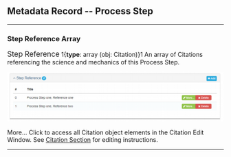## Metadata Record -- Process Step
---

### Step Reference Array

<span class="md-panel" style="font-size: larger">Step Reference</span> 1{**type**: array (obj: <span class="md-panel">Citation</span>)}1  An array of <span class="md-panel">Citations</span> referencing the science and mechanics of this <span class="md-panel">Process Step</span>.

![Step Reference Array](/assets/reference/edit-objects/metadata/lineage/stepReference-array.png)

<span class="btn btn-success btn-xs"> <i class="fa fa-pencil"> </i> More...</span> Click to access all <span class="md-panel">Citation</span> object elements in the <span class="md-section">Citation</span> <span class="md-window">Edit Window</span>.  See [Citation Section](../../../citation/citation-section.md) for editing instructions.

---
